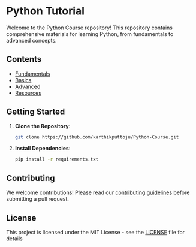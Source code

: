# Python Tutorial

Welcome to the Python Course repository! This repository contains comprehensive materials for learning Python, from fundamentals to advanced concepts.

## Contents

- [Fundamentals](./fundamentals/notes.md)
- [Basics](./basics/notes.md)
- [Advanced](./advanced/notes.md)
- [Resources](./resources/books.md)

## Getting Started

1. **Clone the Repository**:
    ```bash
    git clone https://github.com/karthikputtoju/Python-Course.git
    ```

2. **Install Dependencies**:
    ```bash
    pip install -r requirements.txt
    ```

## Contributing

We welcome contributions! Please read our [contributing guidelines](./CONTRIBUTING.md) before submitting a pull request.

## License

This project is licensed under the MIT License - see the [LICENSE](./LICENSE) file for details
